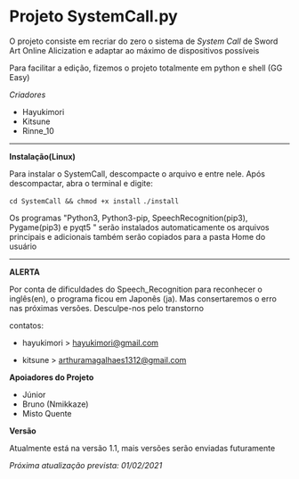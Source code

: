# Projeto SystemCall.py

O projeto consiste em recriar do zero o sistema de _System Call_ de Sword Art Online Alicization e adaptar ao máximo de dispositivos possíveis

Para facilitar a edição, fizemos o projeto totalmente em python e shell (GG Easy)

*Criadores*

* Hayukimori 
* Kitsune
* Rinne_10


----------------------------------------------------

**Instalação(Linux)**

Para instalar o SystemCall, descompacte o arquivo e entre nele.
Após descompactar, abra o terminal e digite:

`cd SystemCall && chmod +x install`
`./install`


Os programas "Python3, Python3-pip, SpeechRecognition(pip3), Pygame(pip3) e pyqt5 " serão instalados automaticamente
os arquivos principais e adicionais também serão copiados para a pasta Home do usuário

----------------------------------------------------

**ALERTA**

Por conta de dificuldades do Speech_Recognition para reconhecer o inglês(en), o programa ficou em Japonês (ja). Mas consertaremos o erro nas próximas versões. Desculpe-nos pelo transtorno

contatos:

* hayukimori > hayukimori@gmail.com

* kitsune > arthuramagalhaes1312@gmail.com


**Apoiadores do Projeto**

* Júnior
* Bruno (Nmikkaze)
* Misto Quente




**Versão**

Atualmente está na versão 1.1, mais versões serão enviadas futuramente

_Próxima atualização prevista: 01/02/2021_
